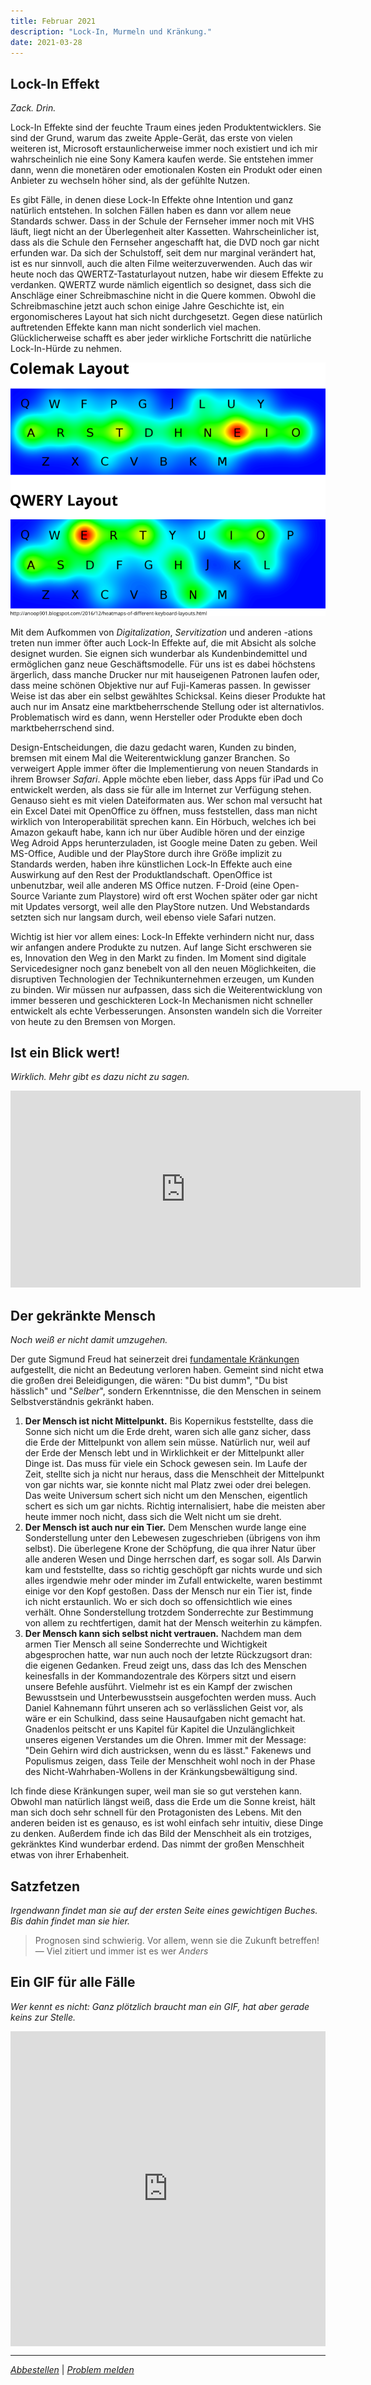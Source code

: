 ```yaml
---
title: Februar 2021
description: "Lock-In, Murmeln und Kränkung."
date: 2021-03-28
---
```


## Lock-In Effekt

_Zack. Drin._

Lock-In Effekte sind der feuchte Traum eines jeden Produktentwicklers. Sie sind der Grund, warum das zweite Apple-Gerät, das erste von vielen weiteren ist, Microsoft erstaunlicherweise immer noch existiert und ich mir wahrscheinlich nie eine Sony Kamera kaufen werde. Sie entstehen immer dann, wenn die monetären oder emotionalen Kosten ein Produkt oder einen Anbieter zu wechseln höher sind, als der gefühlte Nutzen.

Es gibt Fälle, in denen diese Lock-In Effekte ohne Intention und ganz natürlich entstehen. In solchen Fällen haben es dann vor allem neue Standards schwer. Dass in der Schule der Fernseher immer noch mit VHS läuft, liegt nicht an der Überlegenheit alter Kassetten. Wahrscheinlicher ist, dass als die Schule den Fernseher angeschafft hat, die DVD noch gar nicht erfunden war. Da sich der Schulstoff, seit dem nur marginal verändert hat, ist es nur sinnvoll, auch die alten Filme weiterzuverwenden. Auch das wir heute noch das QWERTZ-Tastaturlayout nutzen, habe wir diesem Effekte zu verdanken. QWERTZ wurde nämlich eigentlich so designet, dass sich die Anschläge einer Schreibmaschine nicht in die Quere kommen. Obwohl die Schreibmaschine jetzt auch schon einige Jahre Geschichte ist, ein ergonomischeres Layout hat sich nicht durchgesetzt. Gegen diese natürlich auftretenden Effekte kann man nicht sonderlich viel machen. Glücklicherweise schafft es aber jeder wirkliche Fortschritt die natürliche Lock-In-Hürde zu nehmen.

![alt text](./01.png)

Mit dem Aufkommen von _Digitalization_, _Servitization_ und anderen -ations treten nun immer öfter auch Lock-In Effekte auf, die mit Absicht als solche designet wurden. Sie eignen sich wunderbar als Kundenbindemittel und ermöglichen ganz neue Geschäftsmodelle. Für uns ist es dabei höchstens ärgerlich, dass manche Drucker nur mit hauseigenen Patronen laufen oder, dass meine schönen Objektive nur auf Fuji-Kameras passen. In gewisser Weise ist das aber ein selbst gewähltes Schicksal. Keins dieser Produkte hat auch nur im Ansatz eine marktbeherrschende Stellung oder ist alternativlos. Problematisch wird es dann, wenn Hersteller oder Produkte eben doch marktbeherrschend sind.

Design-Entscheidungen, die dazu gedacht waren, Kunden zu binden, bremsen mit einem Mal die Weiterentwicklung ganzer Branchen. So verweigert Apple immer öfter die Implementierung von neuen Standards in ihrem Browser _Safari_. Apple möchte eben lieber, dass Apps für iPad und Co entwickelt werden, als dass sie für alle im Internet zur Verfügung stehen. Genauso sieht es mit vielen Dateiformaten aus. Wer schon mal versucht hat ein Excel Datei mit OpenOffice zu öffnen, muss feststellen, dass man nicht wirklich von Interoperabilität sprechen kann. Ein Hörbuch, welches ich bei Amazon gekauft habe, kann ich nur über Audible hören und der einzige Weg Adroid Apps herunterzuladen, ist Google meine Daten zu geben. Weil MS-Office, Audible und der PlayStore durch ihre Größe implizit zu Standards werden, haben ihre künstlichen Lock-In Effekte auch eine Auswirkung auf den Rest der Produktlandschaft. OpenOffice ist unbenutzbar, weil alle anderen MS Office nutzen. F-Droid (eine Open-Source Variante zum Playstore) wird oft erst Wochen später oder gar nicht mit Updates versorgt, weil alle den PlayStore nutzen. Und Webstandards setzten sich nur langsam durch, weil ebenso viele Safari nutzen.

Wichtig ist hier vor allem eines: Lock-In Effekte verhindern nicht nur, dass wir anfangen andere Produkte zu nutzen. Auf lange Sicht erschweren sie es, Innovation den Weg in den Markt zu finden. Im Moment sind digitale Servicedesigner noch ganz benebelt von all den neuen Möglichkeiten, die disruptiven Technologien der Technikunternehmen erzeugen, um Kunden zu binden. Wir müssen nur aufpassen, dass sich die Weiterentwicklung von immer besseren und geschickteren Lock-In Mechanismen nicht schneller entwickelt als echte Verbesserungen. Ansonsten wandeln sich die Vorreiter von heute zu den Bremsen von Morgen.

## Ist ein Blick wert!

_Wirklich. Mehr gibt es dazu nicht zu sagen._

<iframe width="560" height="315" src="https://www.youtube.com/embed/IvUU8joBb1Q" frameborder="0" allow="accelerometer; autoplay; clipboard-write; encrypted-media; gyroscope; picture-in-picture" allowfullscreen></iframe>

## Der gekränkte Mensch

_Noch weiß er nicht damit umzugehen._

Der gute Sigmund Freud hat seinerzeit drei [fundamentale Kränkungen](https://archive.org/stream/eineschwierigkei29097gut/pg29097.txt) aufgestellt, die nicht an Bedeutung verloren haben. Gemeint sind nicht etwa die großen drei Beleidigungen, die wären: "Du bist dumm", "Du bist hässlich" und "_Selber_", sondern Erkenntnisse, die den Menschen in seinem Selbstverständnis gekränkt haben.

1. **Der Mensch ist nicht Mittelpunkt.** Bis Kopernikus feststellte, dass die Sonne sich nicht um die Erde dreht, waren sich alle ganz sicher, dass die Erde der Mittelpunkt von allem sein müsse. Natürlich nur, weil auf der Erde der Mensch lebt und in Wirklichkeit er der Mittelpunkt aller Dinge ist. Das muss für viele ein Schock gewesen sein. Im Laufe der Zeit, stellte sich ja nicht nur heraus, dass die Menschheit der Mittelpunkt von gar nichts war, sie konnte nicht mal Platz zwei oder drei belegen. Das weite Universum schert sich nicht um den Menschen, eigentlich schert es sich um gar nichts. Richtig internalisiert, habe die meisten aber heute immer noch nicht, dass sich die Welt nicht um sie dreht.
2. **Der Mensch ist auch nur ein Tier.** Dem Menschen wurde lange eine Sonderstellung unter den Lebewesen zugeschrieben (übrigens von ihm selbst). Die überlegene Krone der Schöpfung, die qua ihrer Natur über alle anderen Wesen und Dinge herrschen darf, es sogar soll. Als Darwin kam und feststellte, dass so richtig geschöpft gar nichts wurde und sich alles irgendwie mehr oder minder im Zufall entwickelte, waren bestimmt einige vor den Kopf gestoßen. Dass der Mensch nur ein Tier ist, finde ich nicht erstaunlich. Wo er sich doch so offensichtlich wie eines verhält. Ohne Sonderstellung trotzdem Sonderrechte zur Bestimmung von allem zu rechtfertigen, damit hat der Mensch weiterhin zu kämpfen.
3. **Der Mensch kann sich selbst nicht vertrauen.** Nachdem man dem armen Tier Mensch all seine Sonderrechte und Wichtigkeit abgesprochen hatte, war nun auch noch der letzte Rückzugsort dran: die eigenen Gedanken. Freud zeigt uns, dass das Ich des Menschen keinesfalls in der Kommandozentrale des Körpers sitzt und eisern unsere Befehle ausführt. Vielmehr ist es ein Kampf der zwischen Bewusstsein und Unterbewusstsein ausgefochten werden muss. Auch Daniel Kahnemann führt unseren ach so verlässlichen Geist vor, als wäre er ein Schulkind, dass seine Hausaufgaben nicht gemacht hat. Gnadenlos peitscht er uns Kapitel für Kapitel die Unzulänglichkeit unseres eigenen Verstandes um die Ohren. Immer mit der Message: "Dein Gehirn wird dich austricksen, wenn du es lässt." Fakenews und Populismus zeigen, dass Teile der Menschheit wohl noch in der Phase des Nicht-Wahrhaben-Wollens in der Kränkungsbewältigung sind.

Ich finde diese Kränkungen super, weil man sie so gut verstehen kann. Obwohl man natürlich längst weiß, dass die Erde um die Sonne kreist, hält man sich doch sehr schnell für den Protagonisten des Lebens. Mit den anderen beiden ist es genauso, es ist wohl einfach sehr intuitiv, diese Dinge zu denken. Außerdem finde ich das Bild der Menschheit als ein trotziges, gekränktes Kind wunderbar erdend. Das nimmt der großen Menschheit etwas von ihrer Erhabenheit.

## Satzfetzen

_Irgendwann findet man sie auf der ersten Seite eines gewichtigen Buches. Bis dahin findet man sie hier._

> Prognosen sind schwierig. Vor allem, wenn sie die Zukunft betreffen!
> — Viel zitiert und immer ist es wer _Anders_

## Ein GIF für alle Fälle

_Wer kennt es nicht: Ganz plötzlich braucht man ein GIF, hat aber gerade keins zur Stelle._

<div style="width:100%;height:0;padding-bottom:100%;position:relative;"><iframe src="https://giphy.com/embed/13sozYO4hmSMUw" width="100%" height="100%" style="position:absolute" frameBorder="0" class="giphy-embed" allowFullScreen></iframe></div>

---

_[Abbestellen](https://www.youtube.com/watch?v=dQw4w9WgXcQ)_ | _[Problem melden](https://www.youtube.com/watch?v=UG4Eg5KoGik)_

